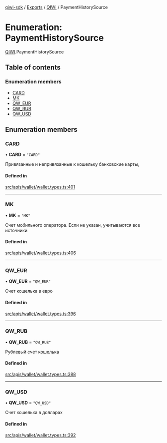 [qiwi-sdk](../README.md) / [Exports](../modules.md) / [QIWI](../modules/QIWI.md) / PaymentHistorySource

# Enumeration: PaymentHistorySource

[QIWI](../modules/QIWI.md).PaymentHistorySource

## Table of contents

### Enumeration members

- [CARD](QIWI.PaymentHistorySource.md#card)
- [MK](QIWI.PaymentHistorySource.md#mk)
- [QW\_EUR](QIWI.PaymentHistorySource.md#qw_eur)
- [QW\_RUB](QIWI.PaymentHistorySource.md#qw_rub)
- [QW\_USD](QIWI.PaymentHistorySource.md#qw_usd)

## Enumeration members

### CARD

• **CARD** = `"CARD"`

Привязанные и непривязанные к кошельку банковские
карты,

#### Defined in

[src/apis/wallet/wallet.types.ts:401](https://github.com/AlexXanderGrib/node-qiwi-sdk/blob/16c3ee8/src/apis/wallet/wallet.types.ts#L401)

___

### MK

• **MK** = `"MK"`

Счет мобильного оператора. Если не указан, учитываются
все источники

#### Defined in

[src/apis/wallet/wallet.types.ts:406](https://github.com/AlexXanderGrib/node-qiwi-sdk/blob/16c3ee8/src/apis/wallet/wallet.types.ts#L406)

___

### QW\_EUR

• **QW\_EUR** = `"QW_EUR"`

Счет кошелька в евро

#### Defined in

[src/apis/wallet/wallet.types.ts:396](https://github.com/AlexXanderGrib/node-qiwi-sdk/blob/16c3ee8/src/apis/wallet/wallet.types.ts#L396)

___

### QW\_RUB

• **QW\_RUB** = `"QW_RUB"`

Рублевый счет кошелька

#### Defined in

[src/apis/wallet/wallet.types.ts:388](https://github.com/AlexXanderGrib/node-qiwi-sdk/blob/16c3ee8/src/apis/wallet/wallet.types.ts#L388)

___

### QW\_USD

• **QW\_USD** = `"QW_USD"`

Счет кошелька в долларах

#### Defined in

[src/apis/wallet/wallet.types.ts:392](https://github.com/AlexXanderGrib/node-qiwi-sdk/blob/16c3ee8/src/apis/wallet/wallet.types.ts#L392)

